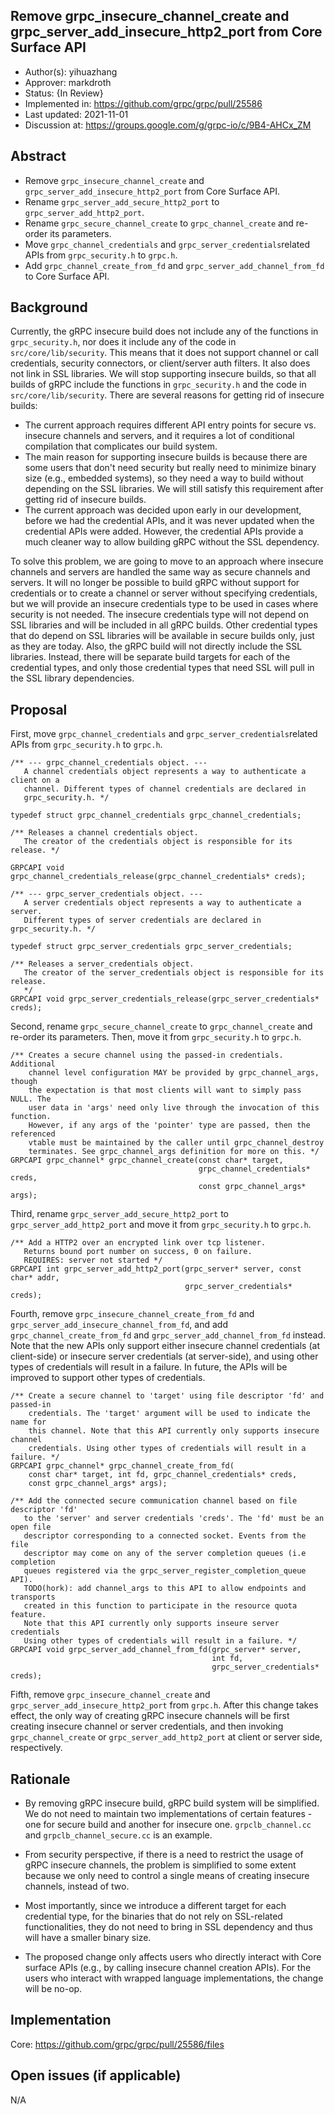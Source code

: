 Remove grpc_insecure_channel_create and grpc_server_add_insecure_http2_port from Core Surface API
----
* Author(s): yihuazhang
* Approver: markdroth
* Status: {In Review}
* Implemented in: https://github.com/grpc/grpc/pull/25586
* Last updated: 2021-11-01
* Discussion at: https://groups.google.com/g/grpc-io/c/9B4-AHCx_ZM 

## Abstract

* Remove `grpc_insecure_channel_create` and `grpc_server_add_insecure_http2_port` from Core Surface API.
* Rename `grpc_server_add_secure_http2_port` to `grpc_server_add_http2_port`.
* Rename `grpc_secure_channel_create` to `grpc_channel_create` and re-order its parameters.
* Move `grpc_channel_credentials` and `grpc_server_credentials`related APIs from `grpc_security.h` to `grpc.h`.
* Add `grpc_channel_create_from_fd` and `grpc_server_add_channel_from_fd` to Core Surface API.

## Background

Currently, the gRPC insecure build does not include any of the functions in `grpc_security.h`, nor does it include any of the code in `src/core/lib/security`. This means that it does not support channel or call credentials, security connectors, or client/server auth filters. It also does not link in SSL libraries. We will stop supporting insecure builds, so that all builds of gRPC include the functions in `grpc_security.h` and the code in `src/core/lib/security`. There are several reasons for getting rid of insecure builds:

* The current approach requires different API entry points for secure vs. insecure channels and servers, and it requires a lot of conditional compilation that complicates our build system.
* The main reason for supporting insecure builds is because there are some users that don't need security but really need to minimize binary size (e.g., embedded systems), so they need a way to build without depending on the SSL libraries. We will still satisfy this requirement after getting rid of insecure builds.
* The current approach was decided upon early in our development, before we had the credential APIs, and it was never updated when the credential APIs were added. However, the credential APIs provide a much cleaner way to allow building gRPC without the SSL dependency.

To solve this problem, we are going to move to an approach where insecure
channels and servers are handled the same way as secure channels and servers. It
will no longer be possible to build gRPC without support for credentials or to
create a channel or server without specifying credentials, but we will provide
an insecure credentials type to be used in cases where security is not needed.
The insecure credentials type will not depend on SSL libraries and will be
included in all gRPC builds. Other credential types that do depend on SSL
libraries will be available in secure builds only, just as they are today.
Also, the gRPC build will not directly include the SSL libraries.
Instead, there will be separate build targets for each of the credential types, and
only those credential types that need SSL will pull in the SSL library dependencies.


## Proposal

First, move `grpc_channel_credentials` and `grpc_server_credentials`related APIs from `grpc_security.h` to `grpc.h`.

```
/** --- grpc_channel_credentials object. ---
   A channel credentials object represents a way to authenticate a client on a
   channel. Different types of channel credentials are declared in
   grpc_security.h. */

typedef struct grpc_channel_credentials grpc_channel_credentials;

/** Releases a channel credentials object.
   The creator of the credentials object is responsible for its release. */

GRPCAPI void grpc_channel_credentials_release(grpc_channel_credentials* creds);

/** --- grpc_server_credentials object. ---
   A server credentials object represents a way to authenticate a server.
   Different types of server credentials are declared in grpc_security.h. */

typedef struct grpc_server_credentials grpc_server_credentials;

/** Releases a server_credentials object.
   The creator of the server_credentials object is responsible for its release.
   */
GRPCAPI void grpc_server_credentials_release(grpc_server_credentials* creds);

```

Second, rename `grpc_secure_channel_create` to `grpc_channel_create` and re-order its parameters. Then, move it from `grpc_security.h` to `grpc.h`.


```
/** Creates a secure channel using the passed-in credentials. Additional
    channel level configuration MAY be provided by grpc_channel_args, though
    the expectation is that most clients will want to simply pass NULL. The
    user data in 'args' need only live through the invocation of this function.
    However, if any args of the 'pointer' type are passed, then the referenced
    vtable must be maintained by the caller until grpc_channel_destroy
    terminates. See grpc_channel_args definition for more on this. */
GRPCAPI grpc_channel* grpc_channel_create(const char* target,
                                          grpc_channel_credentials* creds,
                                          const grpc_channel_args* args);
```

Third, rename `grpc_server_add_secure_http2_port` to `grpc_server_add_http2_port` and move it from `grpc_security.h` to `grpc.h`.

```
/** Add a HTTP2 over an encrypted link over tcp listener.
   Returns bound port number on success, 0 on failure.
   REQUIRES: server not started */
GRPCAPI int grpc_server_add_http2_port(grpc_server* server, const char* addr,
                                       grpc_server_credentials* creds);
```

Fourth, remove `grpc_insecure_channel_create_from_fd` and `grpc_server_add_insecure_channel_from_fd`,
and add `grpc_channel_create_from_fd` and `grpc_server_add_channel_from_fd` instead. Note that the new APIs only support
either insecure channel credentials (at client-side) or insecure server credentials (at server-side), and using other types of
credentials will result in a failure. In future, the APIs will be improved to support other types of credentials.


```
/** Create a secure channel to 'target' using file descriptor 'fd' and passed-in
    credentials. The 'target' argument will be used to indicate the name for
    this channel. Note that this API currently only supports insecure channel
    credentials. Using other types of credentials will result in a failure. */
GRPCAPI grpc_channel* grpc_channel_create_from_fd(
    const char* target, int fd, grpc_channel_credentials* creds,
    const grpc_channel_args* args);

/** Add the connected secure communication channel based on file descriptor 'fd'
   to the 'server' and server credentials 'creds'. The 'fd' must be an open file
   descriptor corresponding to a connected socket. Events from the file
   descriptor may come on any of the server completion queues (i.e completion
   queues registered via the grpc_server_register_completion_queue API).
   TODO(hork): add channel_args to this API to allow endpoints and transports
   created in this function to participate in the resource quota feature.
   Note that this API currently only supports inseure server credentials
   Using other types of credentials will result in a failure. */
GRPCAPI void grpc_server_add_channel_from_fd(grpc_server* server,
                                             int fd,
                                             grpc_server_credentials* creds);

```
Fifth, remove `grpc_insecure_channel_create` and `grpc_server_add_insecure_http2_port` from `grpc.h`. After this change takes effect, the only way of creating gRPC insecure channels will be first creating insecure channel or server credentials, and then invoking `grpc_channel_create` or `grpc_server_add_http2_port` at client or server side, respectively.

## Rationale

* By removing gRPC insecure build, gRPC build system will be simplified. We do not need to maintain two implementations of certain features - one for secure build and another for insecure one. `grpclb_channel.cc` and `grpclb_channel_secure.cc` is an example.

* From security perspective, if there is a need to restrict the usage of gRPC insecure channels, the problem is simplified to some extent because we only need to control a single means of creating insecure channels, instead of two.

* Most importantly, since we introduce a different target for each credential type, for the binaries that do not rely on SSL-related functionalities, they do not need to bring in SSL dependency and thus will have a smaller binary size.

* The proposed change only affects users who directly interact with Core surface APIs (e.g., by calling insecure channel creation APIs). For the users who interact with wrapped language implementations, the change will be no-op.

## Implementation

Core: https://github.com/grpc/grpc/pull/25586/files

## Open issues (if applicable)

N/A
